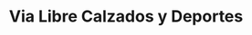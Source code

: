 ---
title: "Via Libre Calzados y Deportes"
url: /cruz-del-eje/via-libre-calzados-y-deportes/
shop: Kleidung
---